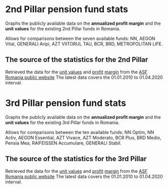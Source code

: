 # 2nd Pillar pension fund stats
Graphs the publicly available data on the **annualized profit margin** and the **unit values** for the existing 2nd Pillar funds in Romania.

Allows for comparisons between the seven available funds: NN, AEGON Vital, GENERALI Aripi, AZT VIITORUL TAU, BCR, BRD, METROPOLITAN LIFE.

## The source of the statistics for the 2nd Pillar
Retrieved the data for the [unit values](https://asfromania.ro/informatii-publice/statistici/statistici-pensii/pilonul-ii/indice-vuan) and [profit](https://asfromania.ro/informatii-publice/statistici/statistici-pensii/pilonul-ii/rate-de-rentabilitate) [margin](http://www.csspp.ro/rentab_export.php?pil=2&export=csv) from the [ASF Romania public website](https://asfromania.ro/)
The latest data covers the 01.01.2010 to 01.04.2020 interval.

# 3rd Pillar pension fund stats
Graphs the publicly available data on the **annualized profit margin** and the **unit values** for the existing 3rd Pillar funds in Romania.

Allows for comparisons between the ten available funds: NN Optim, NN Activ, AEGON Essential, AZT Vivace, AZT Moderato, BCR Plus, BRD Medio, Pensia Mea, RAIFEISSEN Accumulare, GENERALI Stabil.

## The source of the statistics for the 3rd Pillar
Retrieved the data for the [unit values](https://asfromania.ro/informatii-publice/statistici/statistici-pensii/pilonul-iii/indice-vuan) and [profit](https://asfromania.ro/informatii-publice/statistici/statistici-pensii/pilonul-iii/rate-de-rentabilitate) [margin](http://www.csspp.ro/rentab_export.php?pil=3&export=csv) from the [ASF Romania public website](https://asfromania.ro/)
The latest data covers the 01.01.2010 to 01.04.2020 interval.
